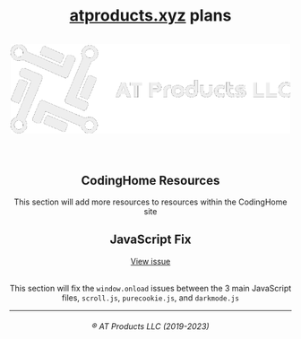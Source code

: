 <div align="center">
<h1><a href="https://atproducts.xyz">atproducts.xyz</a> plans<br><br><a href="https://atproducts.xyz"><img src="/media/longwhite.png" width="500px"></a><br><br></h1>
  <h2>CodingHome Resources</h2>
  <p>This section will add more resources to resources within the CodingHome site</p>
  <h2>JavaScript Fix</h2>
  <a href="https://github.com/Alex-Toucan/atproducts.xyz/issues/92">View issue</a>
  <br><br>
  <p>This section will fix the <code>window.onload</code> issues between the 3 main JavaScript files, <code>scroll.js</code>, <code>purecookie.js</code>, and <code>darkmode.js</code></p>
  <hr>
  <h6> &reg; AT Products LLC (2019-2023) </h6>
</div>
